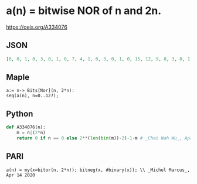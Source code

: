 # a\(n\) \= bitwise NOR of n and 2n\.
https://oeis.org/A334076
## JSON
```JSON
[0, 0, 1, 0, 3, 0, 1, 0, 7, 4, 1, 0, 3, 0, 1, 0, 15, 12, 9, 8, 3, 0, 1, 0, 7, 4, 1, 0, 3, 0, 1, 0, 31, 28, 25, 24, 19, 16, 17, 16, 7, 4, 1, 0, 3, 0, 1, 0, 15, 12, 9, 8, 3, 0, 1, 0, 7, 4, 1, 0, 3, 0, 1, 0, 63, 60, 57, 56, 51, 48, 49, 48, 39, 36, 33, 32, 35, 32, 33]
```
## Maple
```Maple
a:= n-> Bits[Nor](n, 2*n):
seq(a(n), n=0..127);
```
## Python
```Python
def A334076(n):
    m = n|(2*n)
    return 0 if n == 0 else 2**(len(bin(m))-2)-1-m # _Chai Wah Wu_, Apr 14 2020
```
## PARI
```PARI
a(n) = my(x=bitor(n, 2*n)); bitneg(x, #binary(x)); \\ _Michel Marcus_, Apr 14 2020
```
